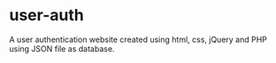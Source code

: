 # user-auth
A user authentication website created using html, css, jQuery and PHP using JSON file as database.

